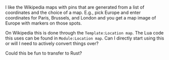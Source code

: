 I like the Wikipedia maps with pins that are generated from a list of
coordinates and the choice of a map. E.g., pick Europe and enter coordinates
for Paris, Brussels, and London and you get a map image of Europe with markers
on those spots.

On Wikipedia this is done through the `Template:Location map`. The Lua code
this uses can be found in `Module:Location map`. Can I directly start using
this or will I need to actively convert things over?

Could this be fun to transfer to Rust?
